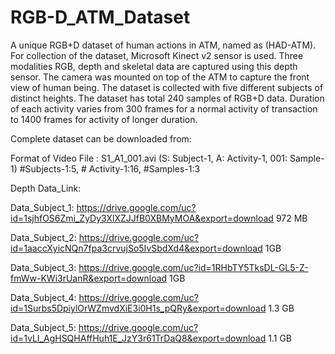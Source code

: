 # RGB-D_ATM_Dataset
 A unique RGB+D dataset of human actions in ATM, named as (HAD-ATM). For collection of the dataset, Microsoft Kinect v2 sensor is used. Three modalities RGB, depth and skeletal data are captured using this depth sensor. The camera was mounted on top of the ATM to capture the front view of human being. The dataset is collected with five different subjects of distinct heights.  The dataset has total 240 samples of RGB+D data. Duration of each activity varies from 300 frames for a normal activity of transaction to 1400 frames for activity of longer duration.
 
Complete dataset can be downloaded from:

Format of Video File : S1_A1_001.avi  (S: Subject-1,  A: Activity-1,  001: Sample-1)   #Subjects-1:5,  # Activity-1:16, #Samples-1:3

Depth Data_Link:

Data_Subject_1:  https://drive.google.com/uc?id=1sjhfOS6Zmi_ZyDy3XlXZJJfB0XBMyMOA&export=download 972 MB

Data_Subject_2: https://drive.google.com/uc?id=1aaccXyicNQn7fpa3crvujSo5IvSbdXd4&export=download 1GB

Data_Subject_3: https://drive.google.com/uc?id=1RHbTY5TksDL-GL5-Z-fmWw-KWi3rUanR&export=download 1GB

Data_Subject_4: https://drive.google.com/uc?id=1Surbs5DpiylOrWZmvdXiE3i0H1s_pQRy&export=download 1.3 GB

Data_Subject_5: https://drive.google.com/uc?id=1vLI_AgHSQHAffHuh1E_JzY3r61TrDaQ8&export=download 1.1 GB
